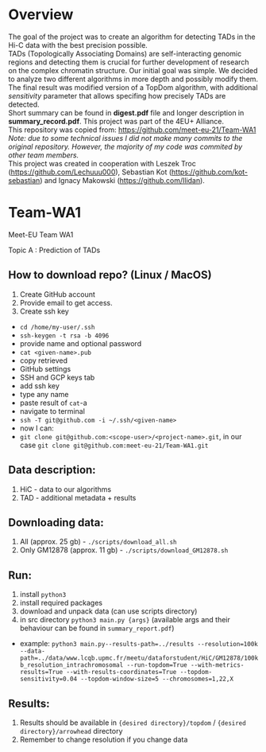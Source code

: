 # Overview  
The goal of the project was to create an algorithm for detecting TADs in the Hi-C data with the best precision possible.  
TADs (Topologically Associating Domains) are self-interacting genomic regions and detecting them is crucial for further development of research on the complex chromatin structure. Our initial goal was simple. We decided to analyze two different algorithms in more depth and possibly modify them. The final result was modified version of a TopDom algorithm, with additional *sensitivity* parameter that allows specifing how precisely TADs are detected.  
Short summary can be found in **digest.pdf** file and longer description in **summary_record.pdf**. This project was part of the 4EU+ Alliance.  
This repository was copied from: https://github.com/meet-eu-21/Team-WA1  
*Note: due to some technical issues I did not make many commits to the original repository. However, the majority of my code was commited by other team members.*  
This project was created in cooperation with Leszek Troc (https://github.com/Lechuuu000), Sebastian Kot (https://github.com/kot-sebastian) and Ignacy Makowski (https://github.com/Ilidan).  
   
   
   
   
# Team-WA1

Meet-EU Team WA1

Topic A : Prediction of TADs

## How to download repo? (Linux / MacOS)
1. Create GitHub account
2. Provide email to get access.
3. Create ssh key
* `cd /home/my-user/.ssh`
* `ssh-keygen -t rsa -b 4096`
* provide name and optional password
* `cat <given-name>.pub`
* copy retrieved
* GitHub settings
* SSH and GCP keys tab
* add ssh key
* type any name
* paste result of `cat`-a
* navigate to terminal
* `ssh -T git@github.com -i ~/.ssh/<given-name>`
* now I can:
* `git clone git@github.com:<scope-user>/<project-name>.git`, in our case `git clone git@github.com:meet-eu-21/Team-WA1.git`

## Data description:
1. HiC - data to our algorithms
2. TAD - additional metadata + results

## Downloading data:
1. All (approx. 25 gb) - `./scripts/download_all.sh`
2. Only GM12878 (approx. 11 gb) - `./scripts/download_GM12878.sh`

## Run:
1. install `python3`
2. install required packages
3. download and unpack data (can use scripts directory)
4. in src directory `python3 main.py {args}` (available args and their behaviour can be found in `summary_report.pdf`)
* example: `python3 main.py--results-path=../results --resolution=100k --data-path=../data/www.lcqb.upmc.fr/meetu/dataforstudent/HiC/GM12878/100kb_resolution_intrachromosomal --run-topdom=True --with-metrics-results=True --with-results-coordinates=True --topdom-sensitivity=0.04 --topdom-window-size=5 --chromosomes=1,22,X`

## Results:
1. Results should be available in `{desired directory}/topdom` / `{desired directory}/arrowhead` directory
2. Remember to change resolution if you change data

